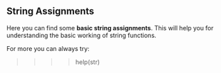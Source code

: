## String Assignments

Here you can find some **basic string assignments**. This will help you for understanding the basic working of string functions.


For more you can always try:
> >>> help(str)
